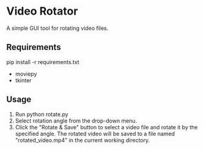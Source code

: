 # Video Rotator

A simple GUI tool for rotating video files.

## Requirements

pip install -r requirements.txt
- moviepy
- tkinter

## Usage

1. Run python rotate.py
2. Select rotation angle from the drop-down menu.
3. Click the "Rotate & Save" button to select a video file and rotate it by the specified angle. The rotated video will be saved to a file named "rotated_video.mp4" in the current working directory.
